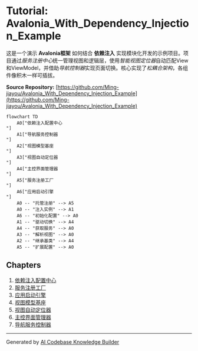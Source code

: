 # Tutorial: Avalonia_With_Dependency_Injection_Example

这是一个演示 **Avalonia框架** 如何结合 **依赖注入** 实现模块化开发的示例项目。项目通过*服务注册中心*统一管理视图和逻辑层，使用*智能视图定位器*自动匹配View和ViewModel，并借助*导航控制器*实现页面切换。核心实现了*松耦合架构*，各组件像积木一样可插拔。


**Source Repository:** [https://github.com/Ming-jiayou/Avalonia_With_Dependency_Injection_Example](https://github.com/Ming-jiayou/Avalonia_With_Dependency_Injection_Example)

```mermaid
flowchart TD
    A0["依赖注入配置中心
"]
    A1["导航服务控制器
"]
    A2["视图模型基座
"]
    A3["视图自动定位器
"]
    A4["主控界面管理器
"]
    A5["服务注册工厂
"]
    A6["应用启动引擎
"]
    A0 -- "托管注册" --> A5
    A0 -- "注入实例" --> A1
    A6 -- "初始化配置" --> A0
    A1 -- "驱动切换" --> A4
    A4 -- "获取服务" --> A0
    A3 -- "解析视图" --> A0
    A2 -- "继承基类" --> A4
    A5 -- "扩展配置" --> A0
```

## Chapters

1. [依赖注入配置中心
](01_依赖注入配置中心_.md)
2. [服务注册工厂
](02_服务注册工厂_.md)
3. [应用启动引擎
](03_应用启动引擎_.md)
4. [视图模型基座
](04_视图模型基座_.md)
5. [视图自动定位器
](05_视图自动定位器_.md)
6. [主控界面管理器
](06_主控界面管理器_.md)
7. [导航服务控制器
](07_导航服务控制器_.md)


---

Generated by [AI Codebase Knowledge Builder](https://github.com/The-Pocket/Tutorial-Codebase-Knowledge)